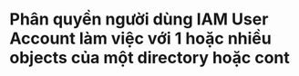 # Phân quyền người dùng IAM User Account làm việc với 1 hoặc nhiều objects của một directory hoặc cont

